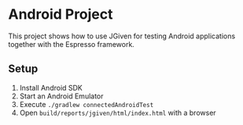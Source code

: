 # Android Project

This project shows how to use JGiven for testing Android applications together with the Espresso framework.

## Setup

1. Install Android SDK
2. Start an Android Emulator
3. Execute `./gradlew connectedAndroidTest`
4. Open `build/reports/jgiven/html/index.html` with a browser

